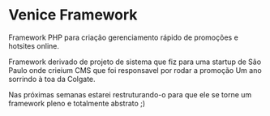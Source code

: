 Venice Framework
================

Framework PHP para criação  gerenciamento rápido de promoções e hotsites online.

Framework derivado de projeto de sistema que fiz para uma startup de São Paulo onde crieium CMS que foi responsavel por rodar a promoção Um ano sorrindo à toa da Colgate.

Nas próximas semanas estarei restruturando-o para que ele se torne um framework pleno e totalmente abstrato ;)
